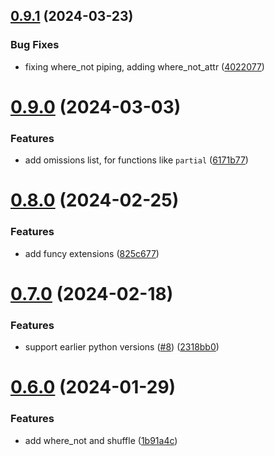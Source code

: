 ## [0.9.1](https://github.com/iloveitaly/funcy-pipe/compare/v0.9.0...v0.9.1) (2024-03-23)


### Bug Fixes

* fixing where_not piping, adding where_not_attr ([4022077](https://github.com/iloveitaly/funcy-pipe/commit/402207714eb149973edf353f50b2bbbc471a805b))



# [0.9.0](https://github.com/iloveitaly/funcy-pipe/compare/v0.8.0...v0.9.0) (2024-03-03)


### Features

* add omissions list, for functions like `partial` ([6171b77](https://github.com/iloveitaly/funcy-pipe/commit/6171b77d909266fdb3ecc6e7aec5fbe652ca9888))



# [0.8.0](https://github.com/iloveitaly/funcy-pipe/compare/v0.7.0...v0.8.0) (2024-02-25)


### Features

* add funcy extensions ([825c677](https://github.com/iloveitaly/funcy-pipe/commit/825c677d494fe1da8fbbb40982194f0cdd66b5da))



# [0.7.0](https://github.com/iloveitaly/funcy-pipe/compare/v0.6.0...v0.7.0) (2024-02-18)


### Features

* support earlier python versions ([#8](https://github.com/iloveitaly/funcy-pipe/issues/8)) ([2318bb0](https://github.com/iloveitaly/funcy-pipe/commit/2318bb0b70ad703386633bd2dabb9eb7a1a271a7))



# [0.6.0](https://github.com/iloveitaly/funcy-pipe/compare/v0.5.0...v0.6.0) (2024-01-29)


### Features

* add where_not and shuffle ([1b91a4c](https://github.com/iloveitaly/funcy-pipe/commit/1b91a4c385169ccd8b442dc06814a7974de08d8e))



